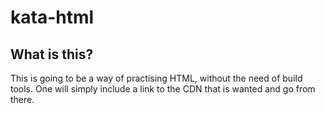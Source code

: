 # kata-html

## What is this?
This is going to be a way of practising HTML, without the need of build tools.
One will simply include a link to the CDN that is wanted and go from there.
